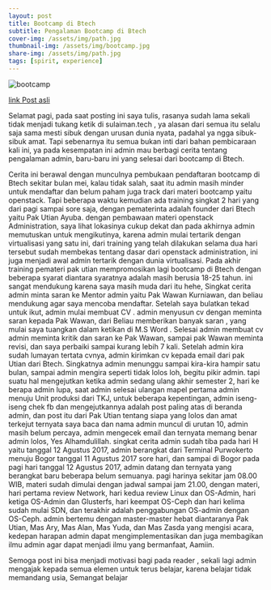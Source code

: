 ```yaml
---
layout: post
title: Bootcamp di Btech
subtitle: Pengalaman Bootcamp di Btech
cover-img: /assets/img/path.jpg
thumbnail-img: /assets/img/bootcamp.jpg
share-img: /assets/img/path.jpg
tags: [spirit, experience]
---
```


![bootcamp](https://1.bp.blogspot.com/-KY_KIrsALy4/WZecvuRXfhI/AAAAAAAAAd4/jCBQYGJE8Rsod9_C0zrfeXSNGHcCU0ZuQCEwYBhgL/s1600/bootcamp.jpg)

[link Post asli](https://blog.sulaiman.tech/2017/08/pengalaman-bootcamp-di-btech.html)

Selamat pagi, pada saat posting ini saya tulis, rasanya sudah lama sekali tidak menjadi tukang ketik di sulaiman.tech , ya alasan dari semua itu selalu saja sama mesti sibuk dengan urusan dunia nyata, padahal ya ngga sibuk-sibuk amat. Tapi sebenarnya itu semua bukan inti dari bahan pembicaraan kali ini, ya pada kesempatan ini admin mau berbagi cerita tentang pengalaman admin, baru-baru ini yang selesai dari bootcamp di Btech.

Cerita ini berawal dengan munculnya pembukaan pendaftaran bootcamp di Btech sekitar bulan mei, kalau tidak salah, saat itu admin masih minder untuk mendaftar dan belum paham juga track dari materi bootcamp yaitu openstack. Tapi beberapa waktu kemudian ada training singkat 2 hari yang dari pagi sampai sore saja, dengan pematerinta adalah founder dari Btech yaitu Pak Utian Ayuba. dengan pembawaan materi openstack Administration, saya lihat lokasinya cukup dekat dan pada akhirnya admin memutuskan untuk mengikutinya, karena admin mulai tertarik dengan virtualisasi yang satu ini, dari training yang telah dilakukan selama dua hari tersebut sudah membekas tentang dasar dari openstack administration, ini juga menjadi awal admin tertarik dengan dunia virtualisasi. Pada akhir training pemateri pak utian mempromosikan lagi bootcamp di Btech dengan beberapa syarat diantara syaratnya adalah masih berusia 18-25 tahun. ini sangat mendukung karena saya masih muda dari itu hehe, Singkat cerita admin minta saran ke Mentor admin yaitu Pak Wawan Kurniawan, dan beliau  mendukung agar saya mencoba mendaftar. Setelah saya bulatkan tekad untuk ikut, admin mulai membuat CV . admin menyusun  cv dengan meminta saran kepada Pak Wawan, dari Beliau memberikan banyak saran , yang mulai saya tuangkan dalam ketikan di M.S Word .  Selesai admin membuat cv admin meminta kritik dan saran ke Pak Wawan, sampai pak Wawan meminta revisi, dan saya perbaiki sampai kurang lebih 7 kali. Setelah admin kira sudah lumayan tertata cvnya, admin kirimkan cv kepada email dari pak Utian dari Btech. Singkatnya admin menunggu sampai kira-kira hampir satu bulan, sampai admin mengira seperti tidak lolos loh, begitu pikir admin. tapi suatu hal mengejutkan ketika admin sedang ulang akhir semester 2, hari ke berapa admin lupa, saat admin selesai ulangan mapel pertama admin menuju Unit produksi dari TKJ, untuk beberapa kepentingan, admin iseng-iseng chek fb dan mengejutkannya adalah post paling atas di beranda admin, dan post itu dari Pak Utian tentang siapa yang lolos dan amat terkejut ternyata saya baca dan nama admin muncul di urutan 10, admin masih belum percaya, admin mengecek email dan ternyata memang benar admin lolos, Yes Alhamdulillah. singkat cerita admin sudah tiba pada hari H yaitu tanggal 12 Agustus 2017, admin berangkat dari Terminal Purwokerto menuju Bogor tanggal 11 Agustus 2017 sore hari, dan sampai di Bogor pada pagi hari tanggal 12 Agustus 2017, admin datang dan ternyata yang berangkat baru beberapa belum semuanya. pagi harinya sekitar jam 08.00 WIB, materi sudah dimulai dengan jadwal sampai jam 21.00, dengan materi, hari pertama review Network, hari kedua review Linux dan OS-Admin, hari ketiga OS-Admin dan Glusterfs, hari keempat OS-Ceph dan hari kelima sudah mulai SDN, dan terakhir adalah penggabungan OS-admin dengan OS-Ceph. admin bertemu dengan master-master hebat diantaranya Pak Utian, Mas Ary, Mas Alan, Mas Yuda, dan Mas Zasda yang mengisi acara, kedepan harapan admin dapat mengimplementasikan dan juga membagikan ilmu admin agar dapat menjadi ilmu yang bermanfaat, Aamiin.


Semoga post ini bisa menjadi motivasi bagi pada reader , sekali lagi admin mengajak kepada semua elemen untuk terus belajar, karena belajar tidak memandang usia, Semangat belajar




